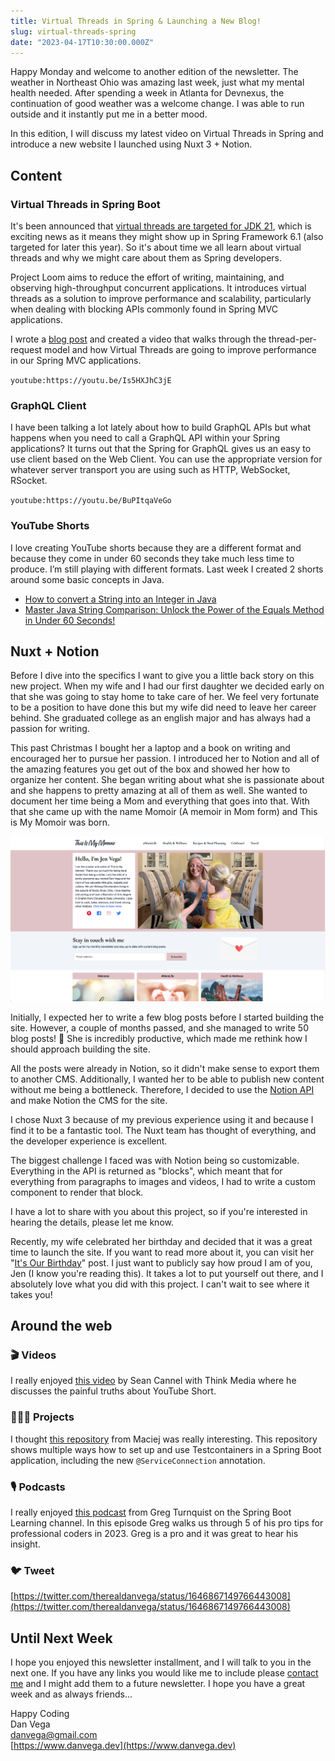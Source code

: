 ```yaml
---
title: Virtual Threads in Spring & Launching a New Blog!
slug: virtual-threads-spring
date: "2023-04-17T10:30:00.000Z"
---
```


Happy Monday and welcome to another edition of the newsletter. The weather in Northeast Ohio was amazing last week, just what my mental health needed. After spending a week in Atlanta for Devnexus, the continuation of good weather was a welcome change. I was able to run outside and it instantly put me in a better mood.

In this edition, I will discuss my latest video on Virtual Threads in Spring and introduce a new website I launched using Nuxt 3 + Notion.

## Content

### Virtual Threads in Spring Boot

It's been announced that [virtual threads are targeted for JDK 21](https://openjdk.org/jeps/444), which is exciting news as it means they might show up in Spring Framework 6.1 (also targeted for later this year). So it's about time we all learn about virtual threads and why we might care about them as Spring developers.

Project Loom aims to reduce the effort of writing, maintaining, and observing high-throughput concurrent applications. It introduces virtual threads as a solution to improve performance and scalability, particularly when dealing with blocking APIs commonly found in Spring MVC applications.

I wrote a [blog post](https://www.danvega.dev/blog/2023/04/12/virtual-threads-spring/) and created a video that walks through the thread-per-request model and how Virtual Threads are going to improve performance in our Spring MVC applications.

`youtube:https://youtu.be/Is5HXJhC3jE`

### GraphQL Client

I have been talking a lot lately about how to build GraphQL APIs but what happens when you need to call a GraphQL API within your Spring applications? It turns out that the Spring for GraphQL gives us an easy to use client based on the Web Client. You can use the appropriate version for whatever server transport you are using such as HTTP, WebSocket, RSocket.

`youtube:https://youtu.be/BuPItqaVeGo`

### YouTube Shorts

I love creating YouTube shorts because they are a different format and because they come in under 60 seconds they take much less time to produce. I’m still playing with different formats. Last week I created 2 shorts around some basic concepts in Java.

- [How to convert a String into an Integer in Java](https://youtube.com/shorts/WtWbR6UrT8E?feature=share)
- [Master Java String Comparison: Unlock the Power of the Equals Method in Under 60 Seconds!](https://studio.youtube.com/video/HuGWdsHGcm4/edit)

## Nuxt + Notion

Before I dive into the specifics I want to give you a little back story on this new project. When my wife and I had our first daughter we decided early on that she was going to stay home to take care of her. We feel very fortunate to be a position to have done this but my wife did need to leave her career behind. She graduated college as an english major and has always had a passion for writing.

This past Christmas I bought her a laptop and a book on writing and encouraged her to pursue her passion. I introduced her to Notion and all of the amazing features you get out of the box and showed her how to organize her content. She began writing about what she is passionate about and she happens to pretty amazing at all of them as well. She wanted to document her time being a Mom and everything that goes into that. With that she came up with the name Momoir (A memoir in Mom form) and This is My Momoir was born.

![This is my Momoir](./momoir.png)

Initially, I expected her to write a few blog posts before I started building the site. However, a couple of months passed, and she managed to write 50 blog posts! 🤯 She is incredibly productive, which made me rethink how I should approach building the site.

All the posts were already in Notion, so it didn't make sense to export them to another CMS. Additionally, I wanted her to be able to publish new content without me being a bottleneck. Therefore, I decided to use the [Notion API](https://developers.notion.com/) and make Notion the CMS for the site.

I chose Nuxt 3 because of my previous experience using it and because I find it to be a fantastic tool. The Nuxt team has thought of everything, and the developer experience is excellent.

The biggest challenge I faced was with Notion being so customizable. Everything in the API is returned as "blocks", which meant that for everything from paragraphs to images and videos, I had to write a custom component to render that block.

I have a lot to share with you about this project, so if you're interested in hearing the details, please let me know.

Recently, my wife celebrated her birthday and decided that it was a great time to launch the site. If you want to read more about it, you can visit her "[It's Our Birthday](https://www.thisismymomoir.com/blog/its-our-birthday)" post. I just want to publicly say how proud I am of you, Jen (I know you're reading this). It takes a lot to put yourself out there, and I absolutely love what you did with this project. I can't wait to see where it takes you!

## Around the web

### 🎬 Videos

I really enjoyed [this video](https://www.youtube.com/watch?v=oKYeGfZnznk) by Sean Cannel with Think Media where he discusses the painful truths about YouTube Short.

### 👨🏼‍💻 Projects

I thought [this repository](https://github.com/maciej-scratches/spring-boot-3.1-service-connection-demo) from Maciej was really interesting. This repository shows multiple ways how to set up and use Testcontainers in a Spring Boot application, including the new `@ServiceConnection` annotation.

### 🎙️ Podcasts

I really enjoyed [this podcast](https://www.youtube.com/watch?v=aMD0zdlrH-o) from Greg Turnquist on the Spring Boot Learning channel. In this episode Greg walks us through 5 of his pro tips for professional coders in 2023. Greg is a pro and it was great to hear his insight.

### 🐦 Tweet

[https://twitter.com/therealdanvega/status/1646867149766443008](https://twitter.com/therealdanvega/status/1646867149766443008)

## Until Next Week

I hope you enjoyed this newsletter installment, and I will talk to you in the next one. If you have any links you would like me to include please [contact me](http://twitter.com/therealdanvega) and I might add them to a future newsletter. I hope you have a great week and as always friends...

Happy Coding<br/>
Dan Vega<br/>
danvega@gmail.com<br/>
[https://www.danvega.dev](https://www.danvega.dev)

